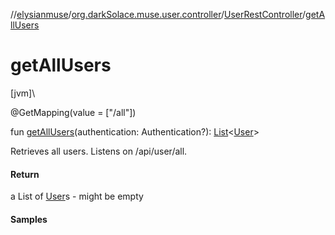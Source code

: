 //[elysianmuse](../../../index.md)/[org.darkSolace.muse.user.controller](../index.md)/[UserRestController](index.md)/[getAllUsers](get-all-users.md)

# getAllUsers

[jvm]\

@GetMapping(value = [&quot;/all&quot;])

fun [getAllUsers](get-all-users.md)(authentication: Authentication?): [List](https://kotlinlang.org/api/latest/jvm/stdlib/kotlin.collections/-list/index.html)&lt;[User](../../org.darkSolace.muse.user.model/-user/index.md)&gt;

Retrieves all users. Listens on /api/user/all.

#### Return

a List of [User](../../org.darkSolace.muse.user.model/-user/index.md)s - might be empty

#### Samples
